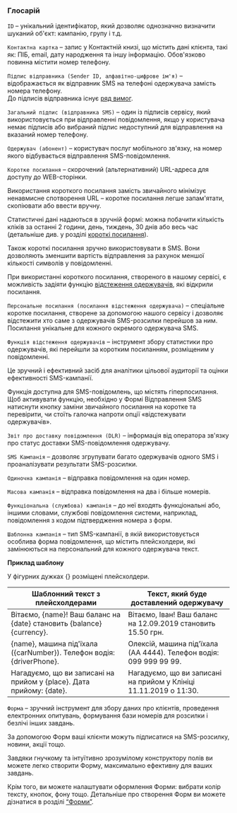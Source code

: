 ### Глосарій

<span data-anchor="glossary-id">`ID`</span> – унікальний ідентифікатор, який дозволяє однозначно визначити шуканий об'єкт: кампанію, групу і т.д.

<span data-anchor="glossary-contact-card">`Контактна картка`</span> – запис у Контактній книзі, що містить дані клієнта, такі як: ПІБ, email, дату народження та іншу інформацію. 
Обов'язково повинна містити номер телефону.

<span data-anchor="glossary-sender-id">`Підпис відправника (Sender ID, алфавітно-цифрове ім'я)`</span> – відображається як відправник SMS на телефоні одержувача замість номера телефону.  
До підписів відправника існує [ряд вимог](/help/sender-id/sender-id).

<span data-anchor="glossary-shared-senderid">`Загальний підпис (відправника SMS)`</span> – один із підписів сервісу, який використовується при відправленні повідомлення, якщо у користувача немає підписів або вибраний підпис недоступний для відправлення на вказаний номер телефону. 

<span data-anchor="glossary-recipient">`Одержувач (абонент)`</span> – користувач послуг мобільного зв'язку, на номер якого відбувається відправлення SMS-повідомлення.

<span data-anchor="glossary-shortlink">`Коротке посилання`</span> – скорочений (альтернативний) URL-адреса для доступу до WEB-сторінки. 

Використання короткого посилання замість звичайного мінімізує ненавмисне спотворення URL – коротке посилання легше запам'ятати, скопіювати або ввести вручну. 

Статистичні дані надаються в зручній формі: можна побачити кількість кліків за останні 2 години, день, тиждень, 30 днів або весь час (детальніше див. у розділі [короткі посилання](/help/url-shortener/how-to-shorten-url)).

Також короткі посилання зручно використовувати в SMS. Вони дозволяють зменшити вартість відправлення за рахунок меншої кількості символів у повідомленні. 

При використанні короткого посилання, створеного в нашому сервісі, є можливість задіяти функцію [відстеження одержувачів](#glossary-recipienttracking), які відкрили посилання.

<span data-anchor="glossary-personal-link">`Персональне посилання (посилання відстеження одержувача)`</span> – спеціальне коротке посилання, створене за допомогою нашого сервісу і дозволяє відстежити хто саме з одержувачів SMS-розсилки перейшов за ним. Посилання унікальне для кожного окремого одержувача SMS. 

<span data-anchor="glossary-recipienttracking">`Функція відстеження одержувачів`</span> – інструмент збору статистики про одержувачів, які перейшли за коротким посиланням, розміщеним у повідомленні. 

Це зручний і ефективний засіб для аналітики цільової аудиторії та оцінки ефективності SMS-кампанії.

Функція доступна для SMS-повідомлень, що містять гіперпосилання. Щоб активувати функцію, необхідно у Формі Відправлення SMS натиснути кнопку заміни звичайного посилання на коротке та перевірити, чи стоїть галочка напроти опції «відстежувати одержувачів».  

<span data-anchor="glossary-dlr">`Звіт про доставку повідомлення (DLR)`</span> – інформація від оператора зв'язку про статус доставки SMS-повідомлення одержувачу. 

<span data-anchor="glossary-sms-campaign">`SMS Кампанія`</span> – дозволяє згрупувати багато одержувачів одного SMS і проаналізувати результати SMS-розсилки. 

<span data-anchor="glossary-single-campaign">`Одиночна кампанія`</span> – відправка повідомлення на один номер.

<span data-anchor="glossary-mass-campaign">`Масова кампанія`</span> – відправка повідомлення на два і більше номерів.

<span data-anchor="glossary-functional-campaign">`Функціональна (службова) кампанія`</span> – до неї входять функціональні або, іншими словами, службові повідомлення системи, наприклад, повідомлення з кодом підтвердження номера з форм.

<span data-anchor="glossary-template">`Шаблонна кампанія`</span> – тип SMS-кампанії, в якій використовується особлива форма повідомлення, що містить плейсхолдери, які замінюються на персональний для кожного одержувача текст.

**Приклад шаблону**

У фігурних дужках {} розміщені плейсхолдери.  

Шаблонний текст з плейсхолдерами      | Текст, який буде доставлений одержувачу    
-----------------|---------
Вітаємо, {name}! Ваш баланс на {date} становить {balance}{currency}.     | Вітаємо, Іван! Ваш баланс на 12.09.2019 становить 15.50 грн.  
{name}, машина під'їхала ({carNumber}). Телефон водія: {driverPhone}.    | Олексій, машина під'їхала (АА 4444). Телефон водія: 099 999 99 99.
Нагадуємо, що ви записані на прийом у {place}. Дата прийому: {date}.    | Нагадуємо, що ви записані на прийом у Клініці 11.11.2019 о 11:30.  

<span data-anchor="glossary-form">`Форма`</span> – зручний інструмент для збору даних про клієнтів, проведення електронних опитувань, формування бази номерів для розсилки і безлічі інших завдань. 

За допомогою Форм ваші клієнти можуть підписатися на SMS-розсилку, новини, акції тощо.

Завдяки гнучкому та інтуїтивно зрозумілому конструктору полів ви можете легко створити Форму, максимально ефективну для ваших завдань.

Крім того, ви можете налаштувати оформлення Форми: вибрати колір тексту, кнопок, фону тощо. 
Детальніше про створення Форм ви можете дізнатися в розділі [“Форми”](/help/forms/how-to-create-form).
